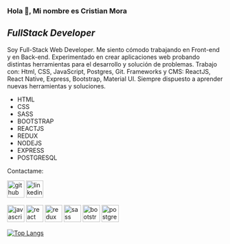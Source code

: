 ### Hola 👋, Mi nombre es Cristian Mora
## _FullStack Developer_

Soy Full-Stack Web Developer. Me siento cómodo trabajando en Front-end y en Back-end. Experimentado en crear aplicaciones web probando distintas herramientas para el desarrollo y solución de problemas. Trabajo con: Html, CSS, JavaScript, Postgres, Git.  Frameworks y CMS: ReactJS, React Native, Express, Bootstrap, Material UI. Siempre dispuesto a aprender nuevas herramientas y soluciones.

- HTML
- CSS
- SASS
- BOOTSTRAP
- REACTJS
- REDUX
- NODEJS
- EXPRESS
- POSTGRESQL

Contactame:

[<img src='https://cdn.jsdelivr.net/npm/simple-icons@3.0.1/icons/github.svg' alt='github' height='40'>](https://github.com/CristianmMst) [<img src='https://cdn.jsdelivr.net/npm/simple-icons@3.0.1/icons/linkedin.svg' alt='linkedin' height='40'>](https://www.linkedin.com/in/cristian-mora-6342a4248//)


<img src='https://cdn.jsdelivr.net/npm/simple-icons@3.0.1/icons/javascript.svg' alt='javascript' height='40'>
<img src='https://cdn.jsdelivr.net/npm/simple-icons@3.0.1/icons/react.svg' alt='react' height='40'>
<img src='https://cdn.jsdelivr.net/npm/simple-icons@3.0.1/icons/redux.svg' alt='redux' height='40'>
<img src='https://cdn.jsdelivr.net/npm/simple-icons@3.0.1/icons/sass.svg' alt='sass' height='40'>
<img src='https://cdn.jsdelivr.net/npm/simple-icons@3.0.1/icons/bootstrap.svg' alt='bootstrap' height='40'>
<img src='https://cdn.jsdelivr.net/npm/simple-icons@3.0.1/icons/postgresql.svg' alt='postgresql' height='40'>

[![Top Langs](https://github-readme-stats.vercel.app/api/top-langs/?username=CristianmMst)](https://github.com/anuraghazra/github-readme-stats)

